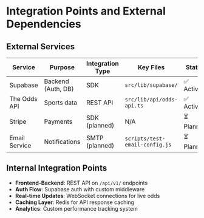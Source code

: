 # Integration Points and External Dependencies

## External Services

| Service    | Purpose             | Integration Type | Key Files                  | Status |
| ---------- | ------------------- | ---------------- | -------------------------- | ------ |
| Supabase   | Backend (Auth, DB)  | SDK              | `src/lib/supabase/`        | ✅ Active |
| The Odds API| Sports data        | REST API         | `src/lib/api/odds-api.ts`  | ✅ Active |
| Stripe     | Payments            | SDK (planned)    | N/A                        | ⏳ Planned |
| Email Service| Notifications     | SMTP (planned)   | `scripts/test-email-config.js` | ⏳ Planned |

## Internal Integration Points

- **Frontend-Backend**: REST API on `/api/v1/` endpoints
- **Auth Flow**: Supabase auth with custom middleware
- **Real-time Updates**: WebSocket connections for live odds
- **Caching Layer**: Redis for API response caching
- **Analytics**: Custom performance tracking system

